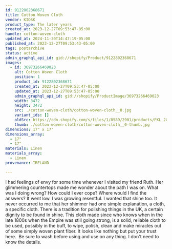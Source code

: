 ```yaml
---
id: 9122802368671
title: Cotton Woven Cloth
vendor: KIOSK
product_type: The later years
created_at: 2023-12-27T09:53:47-05:00
handle: cotton-woven-cloth
updated_at: 2024-11-30T14:47:19-05:00
published_at: 2023-12-27T09:53:43-05:00
tags: postarchive
status: active
admin_graphql_api_id: gid://shopify/Product/9122802368671
images:
  - id: 36973266469023
    alt: Cotton Woven Cloth
    position: 1
    product_id: 9122802368671
    created_at: 2023-12-27T09:53:47-05:00
    updated_at: 2023-12-27T09:53:47-05:00
    admin_graphql_api_id: gid://shopify/ProductImage/36973266469023
    width: 3472
    height: 3472
    src: ./cotton-woven-cloth/cotton-woven-cloth__0.jpg
    variant_ids: []
    oldSrc: https://cdn.shopify.com/s/files/1/0589/2901/products/PXL_20230815_084857997.jpg?v=1703688827
    thumb: ./cotton-woven-cloth/cotton-woven-cloth__0-thumb.jpg
dimensions: 17" x 17"
dimensions_array:
  - 17"
  - 17"
materials: Linen
materials_array:
  - Linen
provenance: IRELAND

---
```


I had feelings of envy for some time whenever I visited my friend Ruth. Her glimmering countertops made me wonder about the path I was on. What was I doing wrong? How could I ever cope? Where would I find the answers? It went low. I was growing resentful. I wanted that shine too. It never occurred to me that her shimmer had one simple explanation, a cloth, a specific cloth. There is a tradition for polishing things in the UK, a certain dignity to be found in shine. This cloth made since who knows when in the late 1800s when the Empire was still going strong, is a solid, reliable cloth to be used, possibly in the buff, to wipe, polish, clean and make miracles out of some simply woven plant fiber. It looks like nothing but put your trust here.  Be sure to wash before using and use on any thing. I don't need to know the details.